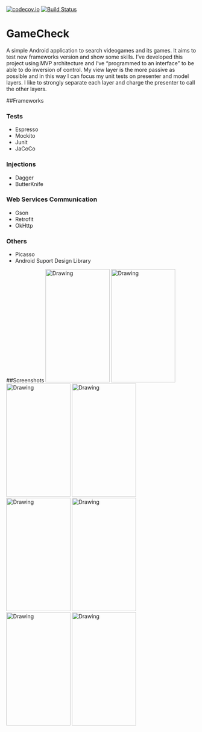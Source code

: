 [![codecov.io](https://codecov.io/github/tassioauad/GameCheck/coverage.svg?branch=master)](https://codecov.io/github/tassioauad/GameCheck?branch=master)  [![Build Status](https://travis-ci.org/tassioauad/GameCheck.svg?branch=master)](https://travis-ci.org/tassioauad/GameCheck)

# GameCheck
A simple Android application to search videogames and its games. It aims to test new frameworks version and show some skills. I’ve developed this project using MVP architecture and I’ve “programmed to an interface” to be able to do inversion of control. My view layer is the more passive as possible and in this way I can focus my unit tests on presenter and model layers. I like to strongly separate each layer and charge the presenter to call the other layers.

##Frameworks
### Tests
* Espresso
* Mockito
* Junit
* JaCoCo

### Injections
* Dagger
* ButterKnife

### Web Services Communication
* Gson
* Retrofit
* OkHttp

### Others
* Picasso
* Android Suport Design Library

##Screenshots
<img src="https://tassioauad.files.wordpress.com/2016/01/c3adndice.png" alt="Drawing" style="width: 170px;height: 300px"/>
<img src="https://tassioauad.files.wordpress.com/2016/01/c3adndice2.png" alt="Drawing" style="width: 170px;height: 300px"/>
<img src="https://tassioauad.files.wordpress.com/2016/01/c3adndice3.png" alt="Drawing" style="width: 170px;height: 300px"/>
<img src="https://tassioauad.files.wordpress.com/2016/01/c3adndice4.png" alt="Drawing" style="width: 170px;height: 300px"/>
<img src="https://tassioauad.files.wordpress.com/2016/01/c3adndice5.png" alt="Drawing" style="width: 170px;height: 300px"/>
<img src="https://tassioauad.files.wordpress.com/2016/01/c3adndice6.png" alt="Drawing" style="width: 170px;height: 300px"/>
<img src="https://tassioauad.files.wordpress.com/2016/01/c3adndice7.png" alt="Drawing" style="width: 170px;height: 300px"/>
<img src="https://tassioauad.files.wordpress.com/2016/01/c3adndice8.png" alt="Drawing" style="width: 170px;height: 300px"/>


